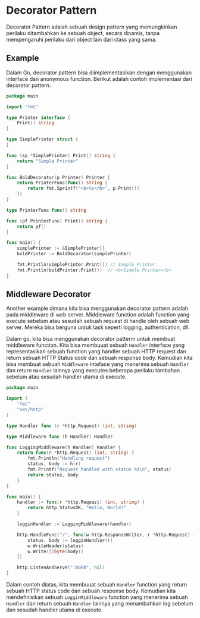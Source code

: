 # Decorator Pattern

Decorator Pattern adalah sebuah design pattern yang memungkinkan perilaku ditambahkan ke sebuah object, secara dinamis, tanpa mempengaruhi perilaku dari object lain dari class yang sama.

## Example

Dalam Go, decorator pattern bisa diimplementasikan dengan menggunakan interface dan anonymous function. Berikut adalah contoh implementasi dari decorator pattern.

```go
package main

import "fmt"

type Printer interface {
    Print() string
}

type SimplePrinter struct {
}

func (sp *SimplePrinter) Print() string {
    return "Simple Printer"
}

func BoldDecorator(p Printer) Printer {
    return PrinterFunc(func() string {
        return fmt.Sprintf("<b>%s</b>", p.Print())
    })
}

type PrinterFunc func() string

func (pf PrinterFunc) Print() string {
    return pf()
}

func main() {
    simplePrinter := &SimplePrinter{}
    boldPrinter := BoldDecorator(simplePrinter)

    fmt.Println(simplePrinter.Print()) // Simple Printer
    fmt.Println(boldPrinter.Print())  // <b>Simple Printer</b>
}
```

## Middleware Decorator

Another example dimana kita bisa menggunakan decorator pattern adalah pada middleware di web server. Middleware function adalah function yang execute sebelum atau sesudah sebuah request di handle oleh sebuah web server. Mereka bisa berguna untuk task seperti logging, authentication, dll.

Dalam go, kita bisa menggunakan decorator patterm untuk membuat middleware function. Kita bisa membuuat sebuah `Handler` interface yang representasikan sebuah function yang handler sebuah HTTP request dan return sebuah HTTP Status code dan sebuah response body. Kemudian kita bisa membuat sebuah `Middleware` inteface yang menerima sebuah `Handler` dan return `Handler` lainnya yang executes beberapa perilaku tambahan sebelum atau sesudah handler utama di execute.

```go
package main

import (
    "fmt"
    "net/http"
)

type Handler func (r *http.Request) (int, string)

type Middleware func (h Handler) Handler

func LoggingMiddleware(h Handler) Handler {
    return func(r *http.Request) (int, string) {
        fmt.Println("Handling request")
        status, body := h(r)
        fmt.Printf("Request handled with status %d\n", status)
        return status, body
    }
}

func main() {
    handler := func(r *http.Request) (int, string) {
        return http.StatusOK, "Hello, World!"
    }

    logginHandler := LoggingMiddleware(handler)

    http.HandleFunc("/", func(w http.ResponseWriter, r *http.Request) {
        status, body := logginHandler(r)
        w.WriteHeader(status)
        w.Write([]byte(body))
    })

    http.ListenAndServe(":8080", nil)
}
```

Dalam contoh diatas, kita membuuat sebuah `Handler` function yang return sebuah HTTP status code dan sebuah response body. Kemudian kita mendefinisikan sebuah `LogginMiddleware` function yang menerima sebuah `Handler` dan return sebuah `Handler` lainnya yang menambahkan log sebelum dan sesudah handler utama di execute.
